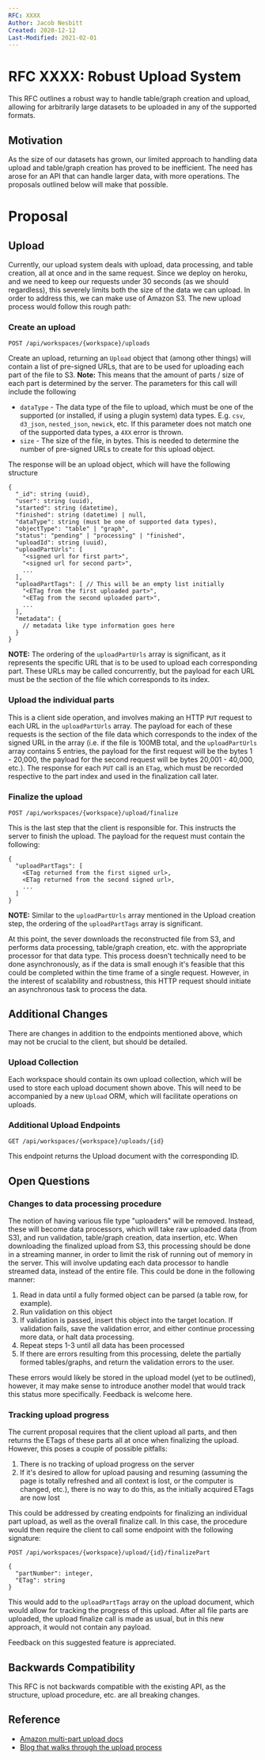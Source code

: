 ```yaml
---
RFC: XXXX
Author: Jacob Nesbitt
Created: 2020-12-12
Last-Modified: 2021-02-01
---
```


# RFC XXXX: Robust Upload System

This RFC outlines a robust way to handle table/graph creation and upload, allowing for arbitrarily large datasets to be uploaded in any of the supported formats.

## Motivation

As the size of our datasets has grown, our limited approach to handling data upload and table/graph creation has proved to be inefficient. The need has arose for an API that can handle larger data, with more operations. The proposals outlined below will make that possible.

# Proposal

## Upload
Currently, our upload system deals with upload, data processing, and table creation, all at once and in the same request. Since we deploy on heroku, and we need to keep our requests under 30 seconds (as we should regardless), this severely limits both the size of the data we can upload. In order to address this, we can make use of Amazon S3. The new upload process would follow this rough path:


### Create an upload

`POST /api/workspaces/{workspace}/uploads`

Create an upload, returning an `Upload` object that (among other things) will contain a list of pre-signed URLs, that are to be used for uploading each part of the file to S3. **Note:** This means that the amount of parts / size of each part is determined by the server. The parameters for this call will include the following

* `dataType` - The data type of the file to upload, which must be one of the supported (or installed, if using a plugin system) data types. E.g. `csv`, `d3_json`, `nested_json`, `newick`, etc. If this parameter does not match one of the supported data types, a `4XX` error is thrown.
* `size` - The size of the file, in bytes. This is needed to determine the number of pre-signed URLs to create for this upload object.

The response will be an upload object, which will have the following structure

```
{
  "_id": string (uuid),
  "user": string (uuid),
  "started": string (datetime),
  "finished": string (datetime) | null,
  "dataType": string (must be one of supported data types),
  "objectType": "table" | "graph",
  "status": "pending" | "processing" | "finished",
  "uploadId": string (uuid),
  "uploadPartUrls": [
    "<signed url for first part>",
    "<signed url for second part>",
    ...
  ],
  "uploadPartTags": [ // This will be an empty list initially
    "<ETag from the first uploaded part>",
    "<ETag from the second uploaded part>",
    ...
  ],
  "metadata": {
    // metadata like type information goes here
  }
}
```

**NOTE:** The ordering of the `uploadPartUrls` array is significant, as it represents the specific URL that is to be used to upload each corresponding part. These URLs may be called concurrently, but the payload for each URL must be the section of the file which corresponds to its index.


### Upload the individual parts

This is a client side operation, and involves making an HTTP `PUT` request to each URL in the `uploadPartUrls` array. The payload for each of these requests is the section of the file data which corresponds to the index of the signed URL in the array (i.e. if the file is 100MB total, and the `uploadPartUrls` array contains 5 entries, the payload for the first request will be the bytes 1 - 20,000, the payload for the second request will be bytes 20,001 - 40,000, etc.). The response for each `PUT` call is an `ETag`, which must be recorded respective to the part index and used in the finalization call later.


### Finalize the upload

`POST /api/workspaces/{workspace}/upload/finalize`

This is the last step that the client is responsible for. This instructs the server to finish the upload. The payload for the request must contain the following:

```
{
  "uploadPartTags": [
    <ETag returned from the first signed url>,
    <ETag returned from the second signed url>,
    ...
  ]
}
```

**NOTE:** Similar to the `uploadPartUrls` array mentioned in the Upload creation step, the ordering of the `uploadPartTags` array is significant.

At this point, the sever downloads the reconstructed file from S3, and performs data processing, table/graph creation, etc. with the appropriate processor for that data type. This process doesn't technically need to be done asynchronously, as if the data is small enough it's feasible that this could be completed within the time frame of a single request. However, in the interest of scalability and robustness, this HTTP request should initiate an asynchronous task to process the data.

## Additional Changes

There are changes in addition to the endpoints mentioned above, which may not be crucial to the client, but should be detailed.

### Upload Collection

Each workspace should contain its own upload collection, which will be used to store each upload document shown above. This will need to be accompanied by a new `Upload` ORM, which will facilitate operations on uploads.

### Additional Upload Endpoints

`GET /api/workspaces/{workspace}/uploads/{id}`

This endpoint returns the Upload document with the corresponding ID.

## Open Questions

### Changes to data processing procedure

The notion of having various file type "uploaders" will be removed. Instead, these will become data processors, which will take raw uploaded data (from S3), and run validation, table/graph creation, data insertion, etc. When downloading the finalized upload from S3, this processing should be done in a streaming manner, in order to limit the risk of running out of memory in the server. This will involve updating each data processor to handle streamed data, instead of the entire file. This could be done in the following manner:

1. Read in data until a fully formed object can be parsed (a table row, for example).
2. Run validation on this object
3. If validation is passed, insert this object into the target location. If validation fails, save the validation error, and either continue processing more data, or halt data processing.
4. Repeat steps 1-3 until all data has been processed
5. If there are errors resulting from this processing, delete the partially formed tables/graphs, and return the validation errors to the user.

These errors would likely be stored in the upload model (yet to be outlined), however, it may make sense to introduce another model that would track this status more specifically. Feedback is welcome here.


### Tracking upload progress

The current proposal requires that the client upload all parts, and then returns the ETags of these parts all at once when finalizing the upload. However, this poses a couple of possible pitfalls:

1. There is no tracking of upload progress on the server
2. If it's desired to allow for upload pausing and resuming (assuming the page is totally refreshed and all context is lost, or the computer is changed, etc.), there is no way to do this, as the initially acquired ETags are now lost

This could be addressed by creating endpoints for finalizing an individual part upload, as well as the overall finalize call. In this case, the procedure would then require the client to call some endpoint with the following signature:

```
POST /api/workspaces/{workspace}/upload/{id}/finalizePart

{
  "partNumber": integer,
  "ETag": string
}
```

This would add to the `uploadPartTags` array on the upload document, which would allow for tracking the progress of this upload. After all file parts are uploaded, the upload finalize call is made as usual, but in this new approach, it would not contain any payload.


Feedback on this suggested feature is appreciated.

## Backwards Compatibility

This RFC is not backwards compatible with the existing API, as the structure, upload procedure, etc. are all breaking changes.

## Reference
* [Amazon multi-part upload docs](https://docs.aws.amazon.com/AmazonS3/latest/dev/mpuoverview.html)
* [Blog that walks through the upload process](https://www.altostra.com/blog/multipart-uploads-with-s3-presigned-url)
